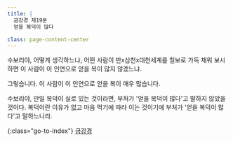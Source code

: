 ```yaml
---
title: |
  금강경 제19분
  얻을 복덕이 많다

class: page-content-center
---
```


수보리야, 어떻게 생각하느냐,
어떤 사람이 만x삼천x대천세계를 칠보로 가득 채워 보시하면
이 사람이 이 인연으로 얻을 복이 많지 않겠느냐.

그렇습니다.
이 사람이 이 인연으로 얻을 복이 매우 많습니다.

수보리야,
만일 복덕이 실로 있는 것이라면,
부처가 '얻을 복덕이 많다'고 말하지 않았을 것이다.
복덕이란 이유가 없고 마음 먹기에 따라 이는 것이기에
부처가 '얻을 복덕이 많다'고 말하느니라.

{:class="go-to-index"}
[금강경](index)